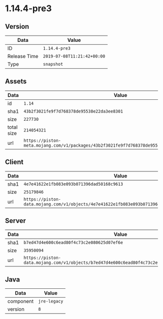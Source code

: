 # 1.14.4-pre3

## Version

|**Data**        | **Value**                 |
|----------------|-------------------------|
| ID   | ```1.14.4-pre3```   |
| Release Time   | ```2019-07-08T11:21:42+00:00```   |
| Type   | ```snapshot```   |

## Assets

|**Data**        | **Value**                 |
|----------------|-------------------------|
| id   | ```1.14```   |
| sha1   | ```43b2f3021fe9f7d768378de95538e22da3ee8301```   |
| size   | ```227730```   |
| total size  | ```214054321```  |
| url       | ```https://piston-meta.mojang.com/v1/packages/43b2f3021fe9f7d768378de95538e22da3ee8301/1.14.json``` |

## Client

|**Data**        | **Value**                 |
|----------------|-------------------------|
| sha1   | ```4e7e41622e1fb083e093b071396dad50168c9613```   |
| size   | ```25179846```   |
| url       | ```https://piston-data.mojang.com/v1/objects/4e7e41622e1fb083e093b071396dad50168c9613/client.jar``` |

## Server

|**Data**        | **Value**                 |
|----------------|-------------------------|
| sha1   | ```b7ed47d4e600c6ead80f4c73c2e080625d07ef6e```   |
| size   | ```35950094```   |
| url       | ```https://piston-data.mojang.com/v1/objects/b7ed47d4e600c6ead80f4c73c2e080625d07ef6e/server.jar``` |

## Java

|**Data**        | **Value**                 |
|----------------|-------------------------|
| component   | ```jre-legacy```   |
| version   | ```8```   |